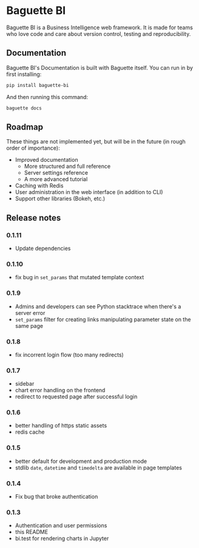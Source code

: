 # Baguette BI

Baguette BI is a  Business Intelligence web framework. It is made for teams who love code and care about version control, testing and reproducibility.


## Documentation

Baguette BI's Documentation is built with Baguette itself. You can run in by first
installing:

```sh
pip install baguette-bi
```

And then running this command:

```sh
baguette docs
```


## Roadmap

These things are not implemented yet, but will be in the future (in rough order of importance):

- Improved documentation
  - More structured and full reference
  - Server settings reference
  - A more advanced tutorial
- Caching with Redis
- User administration in the web interface (in addition to CLI)
- Support other libraries (Bokeh, etc.)


## Release notes

### 0.1.11
- Update dependencies

### 0.1.10
- fix bug in `set_params` that mutated template context

### 0.1.9
- Admins and developers can see Python stacktrace when there's a server error
- `set_params` filter for creating links manipulating parameter state on the same page


### 0.1.8
- fix incorrent login flow (too many redirects)

### 0.1.7
- sidebar
- chart error handling on the frontend
- redirect to requested page after successful login

### 0.1.6
- better handling of https static assets
- redis cache

### 0.1.5
- better default for development and production mode
- stdlib `date`, `datetime` and `timedelta` are available in page templates

### 0.1.4
- Fix bug that broke authentication

### 0.1.3

- Authentication and user permissions
- this README
- bi.test for rendering charts in Jupyter
